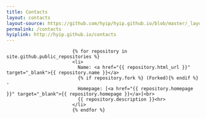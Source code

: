 ```yaml
---
title: Contacts
layout: contacts
layout-source: https://github.com/hyip/hyip.github.io/blob/master/_layouts/contacts.html
permalink: /contacts
hyiplink: http://hyip.github.io/contacts
---
```

							{% for repository in site.github.public_repositories %}
							<li>						
							  Name: <a href="{{ repository.html_url }}" target="_blank">{{ repository.name }}</a> 
							  {% if repository.fork %} (Forked){% endif %} - 
							  Homepage: [<a href="{{ repository.homepage }}" target="_blank">{{ repository.homepage }}</a>]<br>
							  {{ repository.description }}<hr>
							</li>						
							{% endfor %}
